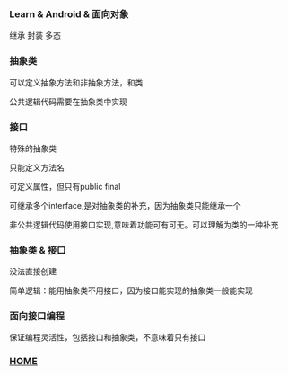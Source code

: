 ### Learn & Android & 面向对象

继承 封装 多态

### 抽象类 

可以定义抽象方法和非抽象方法，和类

公共逻辑代码需要在抽象类中实现

### 接口

特殊的抽象类

只能定义方法名

可定义属性，但只有public final

可继承多个interface,是对抽象类的补充，因为抽象类只能继承一个

非公共逻辑代码使用接口实现,意味着功能可有可无。可以理解为类的一种补充

### 抽象类 & 接口

没法直接创建

简单逻辑：能用抽象类不用接口，因为接口能实现的抽象类一般能实现

### 面向接口编程
保证编程灵活性，包括接口和抽象类，不意味着只有接口

### [HOME](https://daixuenan.github.io/)